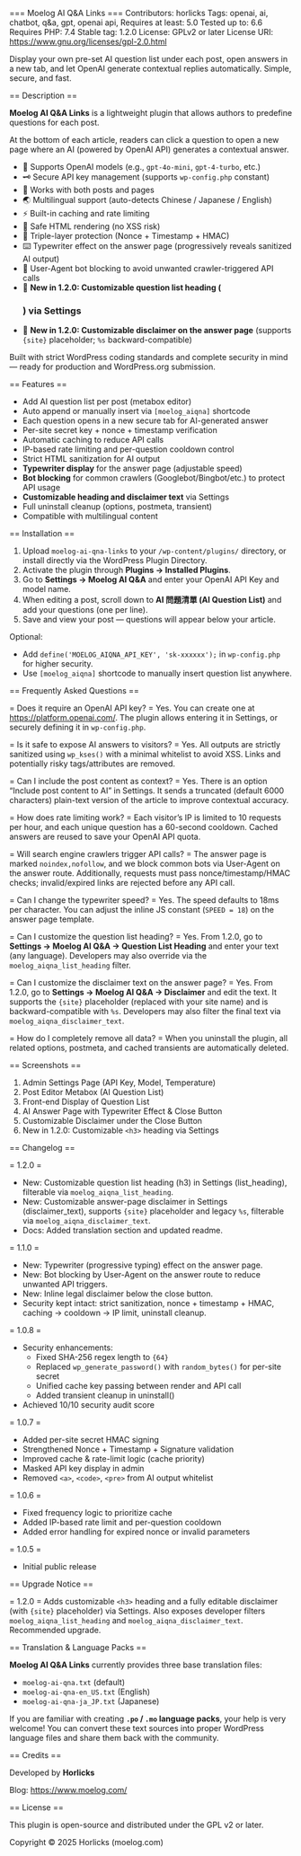 === Moelog AI Q&A Links ===
Contributors: horlicks
Tags: openai, ai, chatbot, q&a, gpt, openai api,
Requires at least: 5.0
Tested up to: 6.6
Requires PHP: 7.4
Stable tag: 1.2.0
License: GPLv2 or later
License URI: https://www.gnu.org/licenses/gpl-2.0.html

Display your own pre-set AI question list under each post, open answers in a new tab, and let OpenAI generate contextual replies automatically. Simple, secure, and fast.

== Description ==

**Moelog AI Q&A Links** is a lightweight plugin that allows authors to predefine questions for each post.

At the bottom of each article, readers can click a question to open a new page where an AI (powered by OpenAI API) generates a contextual answer.

* 🧠 Supports OpenAI models (e.g., `gpt-4o-mini`, `gpt-4-turbo`, etc.)
* 🗝️ Secure API key management (supports `wp-config.php` constant)
* 🧩 Works with both posts and pages
* 🌏 Multilingual support (auto-detects Chinese / Japanese / English)
* ⚡ Built-in caching and rate limiting
* 🧱 Safe HTML rendering (no XSS risk)
* 🔐 Triple-layer protection (Nonce + Timestamp + HMAC)
* ⌨️ Typewriter effect on the answer page (progressively reveals sanitized AI output)
* 🤖 User-Agent bot blocking to avoid unwanted crawler-triggered API calls
* 📝 **New in 1.2.0: Customizable question list heading (<h3>) via Settings**
* 📜 **New in 1.2.0: Customizable disclaimer on the answer page** (supports `{site}` placeholder; `%s` backward-compatible)

Built with strict WordPress coding standards and complete security in mind — ready for production and WordPress.org submission.

== Features ==

* Add AI question list per post (metabox editor)
* Auto append or manually insert via `[moelog_aiqna]` shortcode
* Each question opens in a new secure tab for AI-generated answer
* Per-site secret key + nonce + timestamp verification
* Automatic caching to reduce API calls
* IP-based rate limiting and per-question cooldown control
* Strict HTML sanitization for AI output
* **Typewriter display** for the answer page (adjustable speed)
* **Bot blocking** for common crawlers (Googlebot/Bingbot/etc.) to protect API usage
* **Customizable heading and disclaimer text** via Settings
* Full uninstall cleanup (options, postmeta, transient)
* Compatible with multilingual content

== Installation ==

1. Upload `moelog-ai-qna-links` to your `/wp-content/plugins/` directory, or install directly via the WordPress Plugin Directory.
2. Activate the plugin through **Plugins → Installed Plugins**.
3. Go to **Settings → Moelog AI Q&A** and enter your OpenAI API Key and model name.
4. When editing a post, scroll down to **AI 問題清單 (AI Question List)** and add your questions (one per line).
5. Save and view your post — questions will appear below your article.

Optional:

* Add `define('MOELOG_AIQNA_API_KEY', 'sk-xxxxxx');` in `wp-config.php` for higher security.
* Use `[moelog_aiqna]` shortcode to manually insert question list anywhere.

== Frequently Asked Questions ==

= Does it require an OpenAI API key? =
Yes. You can create one at https://platform.openai.com/.
The plugin allows entering it in Settings, or securely defining it in `wp-config.php`.

= Is it safe to expose AI answers to visitors? =
Yes. All outputs are strictly sanitized using `wp_kses()` with a minimal whitelist to avoid XSS. Links and potentially risky tags/attributes are removed.

= Can I include the post content as context? =
Yes. There is an option “Include post content to AI” in Settings.
It sends a truncated (default 6000 characters) plain-text version of the article to improve contextual accuracy.

= How does rate limiting work? =
Each visitor’s IP is limited to 10 requests per hour, and each unique question has a 60-second cooldown.
Cached answers are reused to save your OpenAI API quota.

= Will search engine crawlers trigger API calls? =
The answer page is marked `noindex,nofollow`, and we block common bots via User-Agent on the answer route.
Additionally, requests must pass nonce/timestamp/HMAC checks; invalid/expired links are rejected before any API call.

= Can I change the typewriter speed? =
Yes. The speed defaults to 18ms per character. You can adjust the inline JS constant (`SPEED = 18`) on the answer page template.

= Can I customize the question list heading? =
Yes. From 1.2.0, go to **Settings → Moelog AI Q&A → Question List Heading** and enter your text (any language). Developers may also override via the `moelog_aiqna_list_heading` filter.

= Can I customize the disclaimer text on the answer page? =
Yes. From 1.2.0, go to **Settings → Moelog AI Q&A → Disclaimer** and edit the text.
It supports the `{site}` placeholder (replaced with your site name) and is backward-compatible with `%s`.
Developers may also filter the final text via `moelog_aiqna_disclaimer_text`.

= How do I completely remove all data? =
When you uninstall the plugin, all related options, postmeta, and cached transients are automatically deleted.

== Screenshots ==

1. Admin Settings Page (API Key, Model, Temperature)
2. Post Editor Metabox (AI Question List)
3. Front-end Display of Question List
4. AI Answer Page with Typewriter Effect & Close Button
5. Customizable Disclaimer under the Close Button
6. New in 1.2.0: Customizable `<h3>` heading via Settings

== Changelog ==

= 1.2.0 =
* New: Customizable question list heading (h3) in Settings (list_heading), filterable via `moelog_aiqna_list_heading`.
* New: Customizable answer-page disclaimer in Settings (disclaimer_text), supports `{site}` placeholder and legacy `%s`, filterable via `moelog_aiqna_disclaimer_text`.
* Docs: Added translation section and updated readme.

= 1.1.0 =
* New: Typewriter (progressive typing) effect on the answer page.
* New: Bot blocking by User-Agent on the answer route to reduce unwanted API triggers.
* New: Inline legal disclaimer below the close button.
* Security kept intact: strict sanitization, nonce + timestamp + HMAC, caching → cooldown → IP limit, uninstall cleanup.

= 1.0.8 =
* Security enhancements:
    * Fixed SHA-256 regex length to `{64}`
    * Replaced `wp_generate_password()` with `random_bytes()` for per-site secret
    * Unified cache key passing between render and API call
    * Added transient cleanup in uninstall()
* Achieved 10/10 security audit score

= 1.0.7 =
* Added per-site secret HMAC signing
* Strengthened Nonce + Timestamp + Signature validation
* Improved cache & rate-limit logic (cache priority)
* Masked API key display in admin
* Removed `<a>`, `<code>`, `<pre>` from AI output whitelist

= 1.0.6 =
* Fixed frequency logic to prioritize cache
* Added IP-based rate limit and per-question cooldown
* Added error handling for expired nonce or invalid parameters

= 1.0.5 =
* Initial public release

== Upgrade Notice ==

= 1.2.0 =
Adds customizable `<h3>` heading and a fully editable disclaimer (with `{site}` placeholder) via Settings.
Also exposes developer filters `moelog_aiqna_list_heading` and `moelog_aiqna_disclaimer_text`. Recommended upgrade.

== Translation & Language Packs ==

**Moelog AI Q&A Links** currently provides three base translation files:
* `moelog-ai-qna.txt` (default)
* `moelog-ai-qna-en_US.txt` (English)
* `moelog-ai-qna-ja_JP.txt` (Japanese)

If you are familiar with creating **`.po` / `.mo` language packs**, your help is very welcome!
You can convert these text sources into proper WordPress language files and share them back with the community.

== Credits ==

Developed by **Horlicks**

Blog: https://www.moelog.com/

== License ==

This plugin is open-source and distributed under the GPL v2 or later.

Copyright © 2025 Horlicks (moelog.com)

